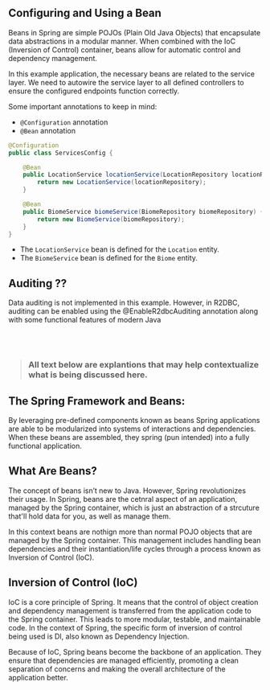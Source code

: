 ## Configuring and Using a Bean
Beans in Spring are simple POJOs (Plain Old Java Objects) that encapsulate data abstractions in a modular manner. When combined with the IoC (Inversion of Control) container, beans allow for automatic control and dependency management.

In this example application, the necessary beans are related to the service layer. We need to autowire the service layer to all defined controllers to ensure the configured endpoints function correctly.

Some important annotations to keep in mind:

- `@Configuration` annotation
- `@Bean` annotation

```java
@Configuration
public class ServicesConfig {

    @Bean
    public LocationService locationService(LocationRepository locationRepository) {
        return new LocationService(locationRepository);
    }

    @Bean
    public BiomeService biomeService(BiomeRepository biomeRepository) {
        return new BiomeService(biomeRepository);
    }
}
```
- The `LocationService` bean is defined for the `Location` entity.
- The `BiomeService` bean is defined for the `Biome` entity.

## Auditing ??
Data auditing is not implemented in this example. However, in R2DBC, auditing can be enabled using the @EnableR2dbcAuditing annotation along with some functional features of modern Java

<br><br>
> ### All text below are explantions that may help contextualize what is being discussed here.

## The Spring Framework and Beans:
By leveraging pre-defined components known as beans Spring applications are able to be modularized into systems of interactions and dependencies. When these beans are assembled, they spring (pun intended) into a fully functional application.

## What Are Beans?
The concept of beans isn’t new to Java. However, Spring revolutionizes their usage. In Spring, beans are the cetnral aspect of an application, managed by the Spring container, which is just an abstraction of a strcuture that'll hold data for you, as well as manage them.

In this context beans are nothign more than normal POJO objects that are managed by the Spring container. This management includes handling bean dependencies and their instantiation/life cycles through a process known as Inversion of Control (IoC).

## Inversion of Control (IoC)
IoC is a core principle of Spring. It means that the control of object creation and dependency management is transferred from the application code to the Spring container. This leads to more modular, testable, and maintainable code. 
In the context of Spring, the specific form of inversion of control being used is DI, also known as Dependency Injection.

Because of IoC, Spring beans become the backbone of an application. They ensure that dependencies are managed efficiently, promoting a clean separation of concerns and making the overall architecture of the application better.